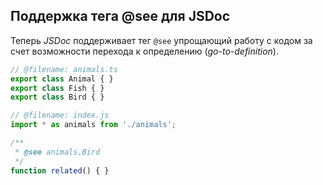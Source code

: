 ## Поддержка тега @see для JSDoc

Теперь _JSDoc_ поддерживает тег `@see` упрощающий работу с кодом за счет возможности перехода к определению (_go-to-definition_).

`````ts
// @filename: animals.ts
export class Animal { }
export class Fish { }
export class Bird { }

// @filename: index.js
import * as animals from './animals';

/**
 * @see animals.Bird
 */
function related() { }
`````
